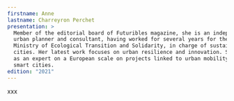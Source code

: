 ```yaml
---
firstname: Anne
lastname: Charreyron Perchet
presentation: >
  Member of the editorial board of Futuribles magazine, she is an independent
  urban planner and consultant, having worked for several years for the French
  Ministry of Ecological Transition and Solidarity, in charge of sustainable
  cities. Her latest work focuses on urban resilience and innovation. She works
  as an expert on a European scale on projects linked to urban mobility and
  smart cities.
edition: "2021"
---
```

xxx